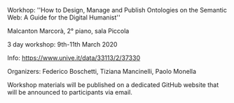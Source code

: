
Workhop: ''How to Design, Manage and Publish Ontologies on the Semantic Web: A Guide for the Digital Humanist''

Malcanton Marcorà, 2° piano, sala Piccola

3 day workshop: 9th-11th March 2020

Info: <https://www.unive.it/data/33113/2/37330>

Organizers: Federico Boschetti, Tiziana Mancinelli, Paolo Monella

Workshop materials will be published on a dedicated GitHub website that will be announced to participants via email.

